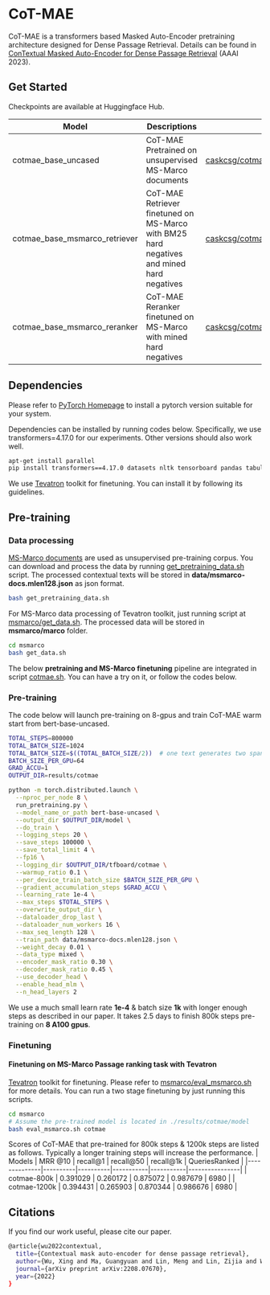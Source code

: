 # CoT-MAE
CoT-MAE is a transformers based Masked Auto-Encoder pretraining architecture designed for Dense Passage Retrieval. Details can be found in [ConTextual Masked Auto-Encoder for Dense Passage Retrieval](https://arxiv.org/abs/2208.07670) (AAAI 2023).

## Get Started
Checkpoints are available at Huggingface Hub.

| Model                         | Descriptions                                                                              | Link                                                                                                  |
|-------------------------------|-------------------------------------------------------------------------------------------|-------------------------------------------------------------------------------------------------------|
| cotmae_base_uncased           | CoT-MAE Pretrained on unsupervised MS-Marco documents                                     | [caskcsg/cotmae_base_uncased](https://huggingface.co/caskcsg/cotmae_base_uncased)                     |
| cotmae_base_msmarco_retriever | CoT-MAE Retriever finetuned on MS-Marco with BM25 hard negatives and mined hard negatives | [caskcsg/cotmae_base_msmarco_retriever](https://huggingface.co/caskcsg/cotmae_base_msmarco_retriever) |
| cotmae_base_msmarco_reranker  | CoT-MAE Reranker finetuned on MS-Marco with mined hard negatives                          | [caskcsg/cotmae_base_msmarco_reranker](https://huggingface.co/caskcsg/cotmae_base_msmarco_reranker)   |


## Dependencies
Please refer to [PyTorch Homepage](https://pytorch.org/) to install a pytorch version suitable for your system.

Dependencies can be installed by running codes below. Specifically, we use transformers=4.17.0 for our experiments. Other versions should also work well.
```bash
apt-get install parallel
pip install transformers==4.17.0 datasets nltk tensorboard pandas tabulate
```

We use [Tevatron](https://github.com/texttron/tevatron) toolkit for finetuning. You can install it by following its guidelines.

## Pre-training
### Data processing
[MS-Marco documents](https://msmarco.blob.core.windows.net/msmarcoranking/msmarco-docs.tsv.gz) are used as unsupervised pre-training corpus. You can download and process the data by running [get_pretraining_data.sh](./get_pretraining_data.sh) script. The processed contextual texts will be stored in **data/msmarco-docs.mlen128.json** as json format.
```bash
bash get_pretraining_data.sh
```

For MS-Marco data processing of Tevatron toolkit, just running script at [msmarco/get_data.sh](msmarco/get_data.sh). The processed data will be stored in **msmarco/marco** folder.
```bash
cd msmarco
bash get_data.sh
```

The below **pretraining and MS-Marco finetuning** pipeline are integrated in script [cotmae.sh](./cotmae.sh). You can have a try on it, or follow the codes below.

### Pre-training
The code below will launch pre-training on 8-gpus and train CoT-MAE warm start from bert-base-uncased.
```bash
TOTAL_STEPS=800000
TOTAL_BATCH_SIZE=1024
TOTAL_BATCH_SIZE=$((TOTAL_BATCH_SIZE/2))  # one text generates two spans: 'anchor', 'contextual_span'
BATCH_SIZE_PER_GPU=64
GRAD_ACCU=1
OUTPUT_DIR=results/cotmae

python -m torch.distributed.launch \
  --nproc_per_node 8 \
  run_pretraining.py \
  --model_name_or_path bert-base-uncased \
  --output_dir $OUTPUT_DIR/model \
  --do_train \
  --logging_steps 20 \
  --save_steps 100000 \
  --save_total_limit 4 \
  --fp16 \
  --logging_dir $OUTPUT_DIR/tfboard/cotmae \
  --warmup_ratio 0.1 \
  --per_device_train_batch_size $BATCH_SIZE_PER_GPU \
  --gradient_accumulation_steps $GRAD_ACCU \
  --learning_rate 1e-4 \
  --max_steps $TOTAL_STEPS \
  --overwrite_output_dir \
  --dataloader_drop_last \
  --dataloader_num_workers 16 \
  --max_seq_length 128 \
  --train_path data/msmarco-docs.mlen128.json \
  --weight_decay 0.01 \
  --data_type mixed \
  --encoder_mask_ratio 0.30 \
  --decoder_mask_ratio 0.45 \
  --use_decoder_head \
  --enable_head_mlm \
  --n_head_layers 2

```
We use a much small learn rate **1e-4** & batch size **1k** with longer enough steps as described in our paper. It takes 2.5 days to finish 800k steps pre-training on **8 A100 gpus**. 

### Finetuning
#### Finetuning on MS-Marco Passage ranking task with Tevatron
[Tevatron](https://github.com/texttron/tevatron) toolkit for finetuning. Please refer to [msmarco/eval_msmarco.sh](./msmarco/eval_msmarco.sh) for more details. You can run a two stage finetuning by just running this scripts.
```bash
cd msmarco
# Assume the pre-trained model is located in ./results/cotmae/model
bash eval_msmarco.sh cotmae
```
Scores of CoT-MAE that pre-trained for 800k steps & 1200k steps are listed as follows. Typically a longer training steps will increase the performance.
| Models       | MRR @10  | recall@1 | recall@50 | recall@1k | QueriesRanked  |
|--------------|----------|----------|-----------|-----------|----------------|
| cotmae-800k  | 0.391029 | 0.260172 | 0.875072  | 0.987679  | 6980           |
| cotmae-1200k | 0.394431 | 0.265903 | 0.870344  | 0.986676  | 6980           |

## Citations
If you find our work useful, please cite our paper.

```bash
@article{wu2022contextual,
  title={Contextual mask auto-encoder for dense passage retrieval},
  author={Wu, Xing and Ma, Guangyuan and Lin, Meng and Lin, Zijia and Wang, Zhongyuan and Hu, Songlin},
  journal={arXiv preprint arXiv:2208.07670},
  year={2022}
}
```
